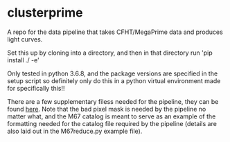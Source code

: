 # clusterprime
A repo for the data pipeline that takes CFHT/MegaPrime data and produces light curves.

Set this up by cloning into a directory, and then in that directory run 'pip install ./ -e'

Only tested in python 3.6.8, and the package versions are specified in the setup script so definitely only do this in a python virtual environment made for specifically this!!

There are a few supplementary filess needed for the pipeline, they can be found [here](https://www.dropbox.com/sh/6oqx2xka8dky9xe/AACaZWgwHfW8mCkZEv_JX7b6a?dl=0). Note that the bad pixel mask is needed by the pipeline no matter what, and the M67 catalog is meant
to serve as an example of the formatting needed for the catalog file required by the pipeline (details are also laid out in the M67reduce.py example file).